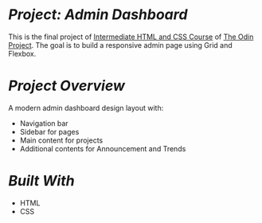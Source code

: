 ***Project: Admin Dashboard***
===

This is the final project of [Intermediate HTML and CSS Course](https://www.theodinproject.com/lessons/intermediate-html-and-css-admin-dashboard) of [The Odin Project](https://www.theodinproject.com). The goal is to build a responsive admin page using Grid and Flexbox.


***Project Overview***
===
A modern admin dashboard design layout with:
- Navigation bar
- Sidebar for pages
- Main content for projects
- Additional contents for Announcement and Trends


***Built With***
===
- HTML
- CSS


